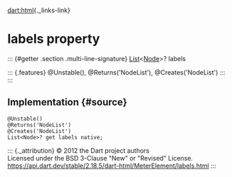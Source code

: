 [dart:html](../../dart-html/dart-html-library){._links-link}

labels property
===============

::: {#getter .section .multi-line-signature}
[List](../../dart-core/list-class)\<[Node](../node-class)\>? labels

::: {.features}
\@Unstable(), \@Returns(\'NodeList\'), \@Creates(\'NodeList\')
:::
:::

Implementation {#source}
--------------

``` {.language-dart data-language="dart"}
@Unstable()
@Returns('NodeList')
@Creates('NodeList')
List<Node>? get labels native;
```

::: {._attribution}
© 2012 the Dart project authors\
Licensed under the BSD 3-Clause \"New\" or \"Revised\" License.\
<https://api.dart.dev/stable/2.18.5/dart-html/MeterElement/labels.html>
:::
